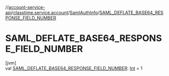 //[account-service-api](../../../index.md)/[classtime.service.account](../index.md)/[SamlAuthInfo](index.md)/[SAML_DEFLATE_BASE64_RESPONSE_FIELD_NUMBER](-s-a-m-l_-d-e-f-l-a-t-e_-b-a-s-e64_-r-e-s-p-o-n-s-e_-f-i-e-l-d_-n-u-m-b-e-r.md)

# SAML_DEFLATE_BASE64_RESPONSE_FIELD_NUMBER

[jvm]\
val [SAML_DEFLATE_BASE64_RESPONSE_FIELD_NUMBER](-s-a-m-l_-d-e-f-l-a-t-e_-b-a-s-e64_-r-e-s-p-o-n-s-e_-f-i-e-l-d_-n-u-m-b-e-r.md): [Int](https://kotlinlang.org/api/latest/jvm/stdlib/kotlin/-int/index.html) = 1
